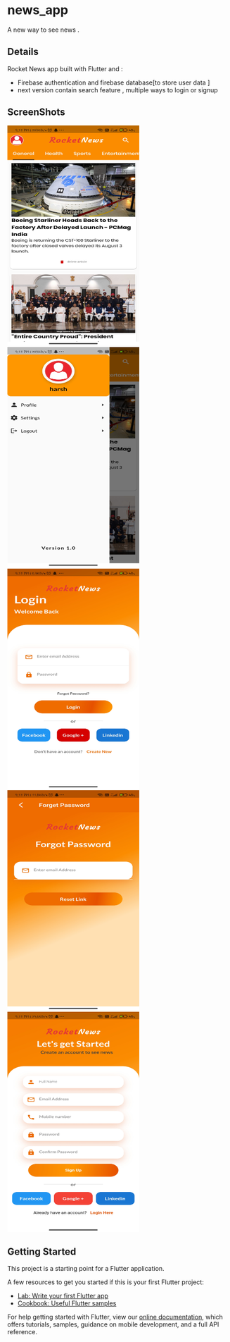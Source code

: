 # news_app

A new way to see news .

## Details
Rocket News app built with Flutter and :

- Firebase authentication and firebase database[to store user data ]
- next version contain search feature , multiple ways to login or signup 


## ScreenShots
<img src="https://github.com/harshu-2001/News/blob/master/ss/Screenshot_2021-08-14-21-11-20-075_com.example.news_app.jpg" alt="alt text" width="300" height="500">

<img src="https://github.com/harshu-2001/News/blob/master/ss/Screenshot_2021-08-14-21-11-23-208_com.example.news_app.jpg" alt="alt text" width="300" height="500">

<img src="https://github.com/harshu-2001/News/blob/master/ss/Screenshot_2021-08-14-21-11-27-544_com.example.news_app.jpg" alt="alt text" width="300" height="500">

<img src="https://github.com/harshu-2001/News/blob/master/ss/Screenshot_2021-08-14-21-11-40-020_com.example.news_app.jpg" alt="alt text" width="300" height="500">

<img src="https://github.com/harshu-2001/News/blob/master/ss/Screenshot_2021-08-14-21-11-45-417_com.example.news_app.jpg" alt="alt text" width="300" height="500">



## Getting Started

This project is a starting point for a Flutter application.

A few resources to get you started if this is your first Flutter project:

- [Lab: Write your first Flutter app](https://flutter.dev/docs/get-started/codelab)
- [Cookbook: Useful Flutter samples](https://flutter.dev/docs/cookbook)

For help getting started with Flutter, view our
[online documentation](https://flutter.dev/docs), which offers tutorials,
samples, guidance on mobile development, and a full API reference.

